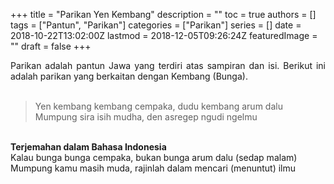 +++
title = "Parikan Yen Kembang"
description = ""
toc = true
authors = []
tags = ["Pantun", "Parikan"]
categories = ["Parikan"]
series = []
date = 2018-10-22T13:02:00Z
lastmod = 2018-12-05T09:26:24Z
featuredImage = ""
draft = false
+++

<div style="text-align: justify;">Parikan adalah pantun Jawa yang terdiri atas sampiran dan isi. Berikut ini adalah parikan yang berkaitan dengan Kembang (Bunga).<br /><br />
<blockquote class="tr_bq">Yen kembang kembang cempaka, dudu kembang arum dalu<br />Mumpung sira isih mudha, den asregep ngudi ngelmu</blockquote><br />
<b>Terjemahan dalam Bahasa Indonesia</b><br />Kalau bunga bunga cempaka, bukan bunga arum dalu (sedap malam)<br />Mumpung kamu masih muda, rajinlah dalam mencari (menuntut) ilmu</div>
